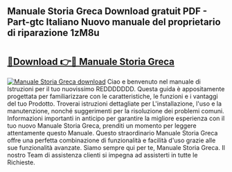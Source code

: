 ## Manuale Storia Greca Download gratuit PDF - Part-gtc Italiano Nuovo manuale del proprietario di riparazione 1zM8u

# <h2><a href="http://dfe4a6.blite.top/?on=Manuale+Storia+Greca">🔗Download 👉🔴 Manuale Storia Greca</a></h2>

[![Manuale Storia Greca download](https://i.imgur.com/lujVjoI.png)](http://dfe4a6.blite.top/?on=Manuale+Storia+Greca)
Ciao e benvenuto nel manuale di Istruzioni per il tuo nuovissimo REDDDDDDD. Questa guida è appositamente progettata per familiarizzare con le caratteristiche, le funzioni e i vantaggi del tuo Prodotto. Troverai istruzioni dettagliate per L'installazione, l'uso e la manutenzione, nonché suggerimenti per la risoluzione dei problemi comuni. Informazioni importanti in anticipo per garantire la migliore esperienza con il tuo nuovo Manuale Storia Greca, prenditi un momento per leggere attentamente questo Manuale. Questo straordinario Manuale Storia Greca offre una perfetta combinazione di funzionalità e facilità d'uso grazie alle sue funzionalità avanzate. Siamo sempre qui per te, Manuale Storia Greca. Il nostro Team di assistenza clienti si impegna ad assisterti in tutte le Richieste.
